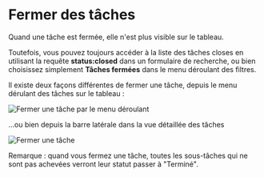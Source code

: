 Fermer des tâches
=============

Quand une tâche est fermée, elle n'est plus visible sur le tableau.

Toutefois, vous pouvez toujours accéder à la liste des tâches closes en utilisant la requête **status:closed** dans un formulaire de recherche, ou bien choisissez simplement **Tâches fermées** dans le menu déroulant des filtres.

Il existe deux façons différentes de fermer une tâche, depuis le menu dérulant des tâches sur le tableau :

![Fermer une tâche par le menu déroulant](http://kanboard.net/screenshots/documentation/menu-close-task.png)

…ou bien depuis la barre latérale dans la vue détaillée des tâches

![Fermer une tâche](http://kanboard.net/screenshots/documentation/closing-tasks.png)

Remarque : quand vous fermez une tâche, toutes les sous-tâches qui ne sont pas achevées verront leur statut passer à "Terminé".
